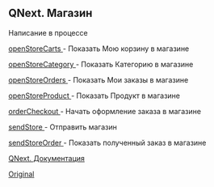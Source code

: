 ## QNext. Магазин

Написание в процессе









[openStoreCarts ](/docs-test/_export/reactions/openstorecarts)- Показать Мою корзину в магазине

[openStoreCategory ](/docs-test/_export/reactions/openstorecategory)- Показать Категорию в магазине

[openStoreOrders ](/docs-test/_export/reactions/openstoreorders)- Показать Мои заказы в магазине

[openStoreProduct ](/docs-test/_export/reactions/openstoreproduct)- Показать Продукт в магазине

[orderCheckout ](/docs-test/_export/reactions/ordercheckout)- Начать оформление заказа в магазине

[sendStore ](/docs-test/_export/reactions/sendstore)- Отправить магазин

[sendStoreOrder ](/docs-test/_export/reactions/sendstoreorder)- Показать полученный заказ в магазине



[QNext. Документация](/docs-test/_export)
  
[Original](https://telegra.ph/QNext-admin-stores-about-05-09)